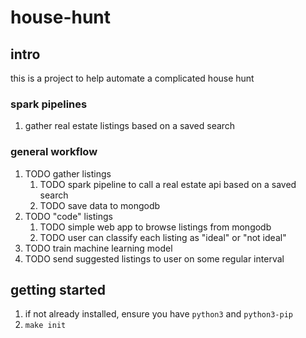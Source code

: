 # house-hunt

## intro
this is a project to help automate a complicated house hunt

### spark pipelines
1. gather real estate listings based on a saved search

### general workflow
1. TODO gather listings
    1. TODO spark pipeline to call a real estate api based on a saved search
    1. TODO save data to mongodb
1. TODO "code" listings
    1. TODO simple web app to browse listings from mongodb
    1. TODO user can classify each listing as "ideal" or "not ideal"
1. TODO train machine learning model
1. TODO send suggested listings to user on some regular interval

## getting started
1. if not already installed, ensure you have `python3` and `python3-pip`
1. `make init`

